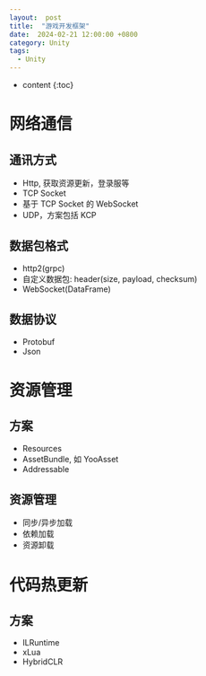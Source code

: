 ```yaml
---
layout:  post
title:  "游戏开发框架"
date:  2024-02-21 12:00:00 +0800
category: Unity
tags:
  - Unity
---
```


* content
{:toc}

# 网络通信

## 通讯方式
* Http, 获取资源更新，登录服等
* TCP Socket
* 基于 TCP Socket 的 WebSocket
* UDP，方案包括 KCP

## 数据包格式
* http2(grpc)
* 自定义数据包: header(size, payload, checksum)
* WebSocket(DataFrame)

## 数据协议
* Protobuf
* Json

# 资源管理

## 方案

* Resources
* AssetBundle, 如 YooAsset
* Addressable

## 资源管理
* 同步/异步加载
* 依赖加载
* 资源卸载

# 代码热更新

## 方案

* ILRuntime
* xLua
* HybridCLR